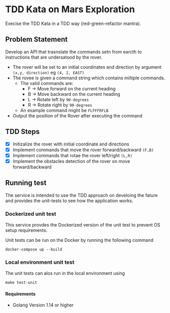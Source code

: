 # TDD Kata on Mars Exploration
Execise the TDD Kata in a TDD way (red-green-refactor mantra).
## Problem Statement
Develop an API that trasnslate the commands setn from earcth to instructions that are undersatood by the rover. 

- The rover will be set to an initial coordinates and direction by argument `(x,y, direction)` eg `(4, 2, EAST)`
- The rovee is given a command string which contains miltiple commands. 
    - The valid commands are:
        - F -> Move forward on the current heading
        - B -> Move backward on the current heading
        - L -> Rotate left by `90-degrees`
        - R -> Rotate right by `90-degrees`
    - An example command might be `​FLFFFRFLB`
- Output the position of the Rover after executing the command

## TDD Steps
- [x] Initizalize the rover with initial coordinate and directions
- [x] Implement commands that move the rover forward/backward `(F,B)`
- [x] Implement commands that rotae the rover left/right `(L,R)`
- [x] Implement the obstacles detection of the rover on move forward/backward

## Running test
The service is intended to use the TDD approach on develoing the fature and provides the unit-tests to see how the application works.

### Dockerized unit test
This service provdes the Dockerized version of the unit test to prevent OS setup requirements.

Unit tests can be run on the Docker by running the following command
```
docker-compose up --build
```

### Local environment unit test
The unit tests can alos run in the local environment using 
```
make test-unit
```
 #### Requirements
 - Golang Version 1.14 or higher
 

